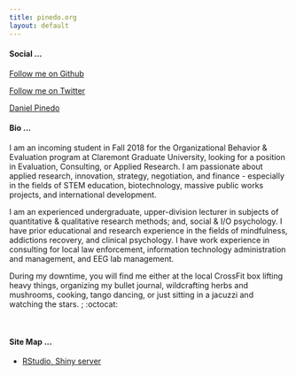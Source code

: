 ```yaml
---
title: pinedo.org
layout: default
---
```

#### Social ...
<script async defer src="https://buttons.github.io/buttons.js"></script>
<a class="github-button" href="https://github.com/dapinedo" data-size="large" aria-label="Follow me on GitHub">Follow me on Github</a>

<a href="https://twitter.com/daniel_a_pinedo" class="twitter-follow-button" data-show-count="false">Follow me on Twitter</a><script async src="//platform.twitter.com/widgets.js" charset="utf-8"></script>

<script type="text/javascript" src="https://platform.linkedin.com/badges/js/profile.js" async defer></script>
<div class="LI-profile-badge"  data-version="v1" data-size="medium" data-locale="en_US" data-type="horizontal" data-theme="dark" data-vanity="danielpinedo"><a class="LI-simple-link" href='https://www.linkedin.com/in/danielpinedo?trk=profile-badge'>Daniel Pinedo</a></div>

#### Bio ...

I am an incoming student in Fall 2018 for the Organizational Behavior & Evaluation program at Claremont Graduate University, looking for a position in Evaluation, Consulting, or Applied Research. I am passionate about applied research, innovation, strategy, negotiation, and finance - especially in the fields of STEM education, biotechnology, massive public works projects, and international development.

I am an experienced undergraduate, upper-division lecturer in subjects of quantitative & qualitative research methods; and, social & I/O psychology. I have prior educational and research experience in the fields of mindfulness, addictions recovery, and clinical psychology. I have work experience in consulting for local law enforcement, information technology administration and management, and EEG lab management.

During my downtime, you will find me either at the local CrossFit box lifting heavy things, organizing my bullet journal, wildcrafting herbs and mushrooms, cooking, tango dancing, or just sitting in a jacuzzi and watching the stars. ;&nbsp;:octocat:

<br>

#### Site Map ...

* [RStudio, Shiny server](http://r.pinedo.org)
